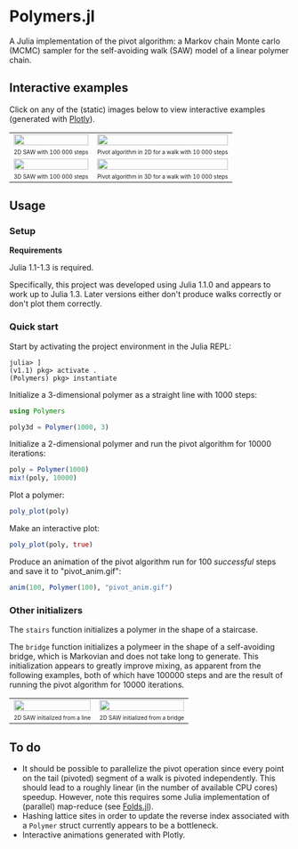 # Polymers.jl

A Julia implementation of the pivot algorithm: a Markov chain Monte carlo (MCMC) sampler for the self-avoiding walk (SAW) model of a linear polymer chain.

## Interactive examples

Click on any of the (static) images below to view interactive examples (generated with [Plotly](https://plot.ly/)).

<table style="width:100%">
	<!-- 2D -->
	<!-- Images -->
	<tr>
		<td>
			<a href="https://plot.ly/~bencwallace/14/" target="_blank">
			<img src="examples/plot2d_bridge.png" style="width:100%" />
			</a>
		</td>
		<td><img src="examples/anim2d.gif" style="width:100%" /></td>
	</tr>
	<!-- Captions -->
	<tr>
		<td><font size="1">2D SAW with 100 000 steps</font></td>
		<td><font size="1">Pivot algorithm in 2D for a walk with 10 000 steps</font></td>
	</tr>
	<!-- 3D -->
	<!-- Images -->
	<tr>
		<td>
			<a href="https://plot.ly/~bencwallace/16/" target="_blank">
			<img src="examples/plot3d_bridge.png" style="width:100%" />
			</a>
		</td>
		<td><img src="examples/anim3d.gif" style="width:100%" /></td>
	</tr>
	<!-- Captions -->
	<tr>
		<td><font size="1">3D SAW with 100 000 steps</font></td>
		<td><font size="1">Pivot algorithm in 3D for a walk with 10 000 steps</font></td>
	</tr>
</table>

## Usage

### Setup

**Requirements** 

Julia 1.1-1.3 is required.

Specifically, this project was developed using Julia 1.1.0 and appears to work up to Julia 1.3.
Later versions either don't produce walks correctly or don't plot them correctly.

### Quick start

Start by activating the project environment in the Julia REPL:

```
julia> ]
(v1.1) pkg> activate .
(Polymers) pkg> instantiate
```

Initialize a 3-dimensional polymer as a straight line with 1000 steps:

```julia
using Polymers

poly3d = Polymer(1000, 3)
```

Initialize a 2-dimensional polymer and run the pivot algorithm for 10000 iterations:

```julia
poly = Polymer(1000)
mix!(poly, 10000)
```

Plot a polymer:

```julia
poly_plot(poly)
```

Make an interactive plot:
```julia
poly_plot(poly, true)
```

Produce an animation of the pivot algorithm run for 100 *successful* steps and save it to "pivot_anim.gif":

```julia
anim(100, Polymer(100), "pivot_anim.gif")
```

### Other initializers

The `stairs` function initializes a polymer in the shape of a staircase.

The `bridge` function initializes a polymeer in the shape of a self-avoiding bridge, which is Markovian and does not take long to generate. This initialization appears to greatly improve mixing, as apparent from the following examples, both of which have 100000 steps and are the result of running the pivot algorithm for 10000 iterations.

<table style="width:100%">
	<!-- Images -->
	<tr>
		<td>
			<a href="https://plot.ly/~bencwallace/12/" target="_blank">
			<img src="examples/plot2d_long.png" style="width:100%" />
			</a>
		</td>
		<td>
			<a href="https://plot.ly/~bencwallace/14/" target="_blank">
			<img src="examples/plot2d_bridge.png" style="width:100%" />
			</a>
		</td>
	</tr>
	<!-- Captions -->
	<tr>
		<td><font size="1">2D SAW initialized from a line</font></td>
		<td><font size="1">2D SAW initialized from a bridge</font></td>
	</tr>
</table>

## To do

* It should be possible to parallelize the pivot operation since every point on the tail (pivoted) segment of a walk is pivoted independently. This should lead to a roughly linear (in the number of available CPU cores) speedup. However, note this requires some Julia implementation of (parallel) map-reduce (see [Folds.jl](https://juliafolds.github.io/Folds.jl/dev/)).
* Hashing lattice sites in order to update the reverse index associated with a `Polymer` struct currently appears to be a bottleneck.
* Interactive animations generated with Plotly.

